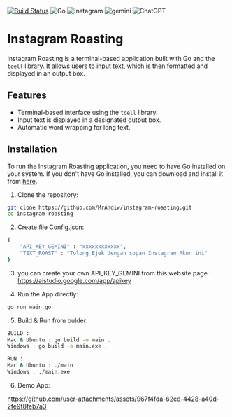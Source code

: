 [![Build Status](https://github.com/MrAndiw/instagram-roasting/actions/workflows/go.yml/badge.svg)](https://github.com/MrAndiw/instagram-roasting/actions)
<img src="https://camo.githubusercontent.com/33cfae3047a121e7811c7a54e7b6ef4029c9db941f3d180a176069220c878954/68747470733a2f2f696d672e736869656c64732e696f2f62616467652f676f2d2532333030414444382e7376673f7374796c653d666f722d7468652d6261646765266c6f676f3d676f266c6f676f436f6c6f723d7768697465" alt="Go" data-canonical-src="https://img.shields.io/badge/go-%2300ADD8.svg?style=for-the-badge&amp;logo=go&amp;logoColor=white" style="max-width: 100%;">
<img src="https://camo.githubusercontent.com/7f5701ed50f919cf2352cd028b5b2dc974b5e643fe4d78ad826eb9e74551157f/68747470733a2f2f696d672e736869656c64732e696f2f62616467652f496e7374616772616d2d2532334534343035462e7376673f7374796c653d666f722d7468652d6261646765266c6f676f3d496e7374616772616d266c6f676f436f6c6f723d7768697465" alt="Instagram" data-canonical-src="https://img.shields.io/badge/Instagram-%23E4405F.svg?style=for-the-badge&amp;logo=Instagram&amp;logoColor=white" style="max-width: 100%;">
<img src="https://camo.githubusercontent.com/c99cf08227dfb9aaac41b41c1fb50a371d608a5ba85a1df02a1b31e1fdfd8deb/68747470733a2f2f696d672e736869656c64732e696f2f62616467652f47656d696e692d3845373542323f7374796c653d666f722d7468652d6261646765266c6f676f3d676f6f676c6562617264266c6f676f436f6c6f723d666666" alt="gemini" data-canonical-src="https://img.shields.io/badge/Gemini-8E75B2?style=for-the-badge&amp;logo=googlebard&amp;logoColor=fff" style="max-width: 100%;">
<img src="https://camo.githubusercontent.com/c8af3418f8fe508aed1c66f474b50f9e9d8f64db648d1bd947527b35b6243a99/68747470733a2f2f696d672e736869656c64732e696f2f62616467652f636861744750542d3734616139633f7374796c653d666f722d7468652d6261646765266c6f676f3d6f70656e6169266c6f676f436f6c6f723d7768697465" alt="ChatGPT" data-canonical-src="https://img.shields.io/badge/chatGPT-74aa9c?style=for-the-badge&amp;logo=openai&amp;logoColor=white" style="max-width: 100%;">

# Instagram Roasting

Instagram Roasting is a terminal-based application built with Go and the `tcell` library. It allows users to input text, which is then formatted and displayed in an output box.

## Features

- Terminal-based interface using the `tcell` library.
- Input text is displayed in a designated output box.
- Automatic word wrapping for long text.

## Installation

To run the Instagram Roasting application, you need to have Go installed on your system. If you don't have Go installed, you can download and install it from [here](https://golang.org/dl/).

1. Clone the repository:

```sh
git clone https://github.com/MrAndiw/instagram-roasting.git
cd instagram-roasting
```

2. Create file Config.json:

```sh
{
    "API_KEY_GEMINI" : "xxxxxxxxxxxx",
    "TEXT_ROAST" : "Tolong Ejek dengan sopan Instagram Akun ini"
}
```

3. you can create your own API_KEY_GEMINI from this website page : https://aistudio.google.com/app/apikey

4. Run the App directly:

```sh
go run main.go
```

5. Build & Run from bulder:

```sh
BUILD :
Mac & Ubuntu : go build -o main .
Windows : go build -o main.exe .

RUN :
Mac & Ubuntu : ./main
Windows : ./main.exe
```

6. Demo App:

https://github.com/user-attachments/assets/967f4fda-62ee-4428-a40d-2fe9f8feb7a3

